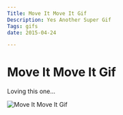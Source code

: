 ```yaml
---
Title: Move It Move It Gif
Description: Yes Another Super Gif
Tags: gifs
date: 2015-04-24

---
```


# Move It Move It Gif

Loving this one...

<img src = "/images/moveitmoveit.gif" alt = "Move It Move It Gif" />

